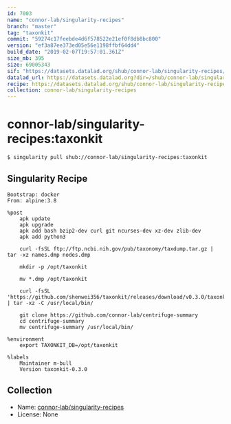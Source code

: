 ```yaml
---
id: 7003
name: "connor-lab/singularity-recipes"
branch: "master"
tag: "taxonkit"
commit: "59274c17feebde4d6f578522e21ef0f8db8bc800"
version: "ef3a87ee373ed05e56e1198ffbf64dd4"
build_date: "2019-02-07T19:57:01.361Z"
size_mb: 395
size: 69005343
sif: "https://datasets.datalad.org/shub/connor-lab/singularity-recipes/taxonkit/2019-02-07-59274c17-ef3a87ee/ef3a87ee373ed05e56e1198ffbf64dd4.simg"
datalad_url: https://datasets.datalad.org?dir=/shub/connor-lab/singularity-recipes/taxonkit/2019-02-07-59274c17-ef3a87ee/
recipe: https://datasets.datalad.org/shub/connor-lab/singularity-recipes/taxonkit/2019-02-07-59274c17-ef3a87ee/Singularity
collection: connor-lab/singularity-recipes
---
```


# connor-lab/singularity-recipes:taxonkit

```bash
$ singularity pull shub://connor-lab/singularity-recipes:taxonkit
```

## Singularity Recipe

```singularity
Bootstrap: docker
From: alpine:3.8

%post
    apk update
    apk upgrade
    apk add bash bzip2-dev curl git ncurses-dev xz-dev zlib-dev
    apk add python3

    curl -fsSL ftp://ftp.ncbi.nih.gov/pub/taxonomy/taxdump.tar.gz | tar -xz names.dmp nodes.dmp
   
    mkdir -p /opt/taxonkit

    mv *.dmp /opt/taxonkit  

    curl -fsSL 'https://github.com/shenwei356/taxonkit/releases/download/v0.3.0/taxonkit_linux_amd64.tar.gz' | tar -xz -C /usr/local/bin/

    git clone https://github.com/connor-lab/centrifuge-summary
    cd centrifuge-summary
    mv centrifuge-summary /usr/local/bin/

%environment
    export TAXONKIT_DB=/opt/taxonkit

%labels
    Maintainer m-bull
    Version taxonkit-0.3.0
```

## Collection

 - Name: [connor-lab/singularity-recipes](https://github.com/connor-lab/singularity-recipes)
 - License: None

